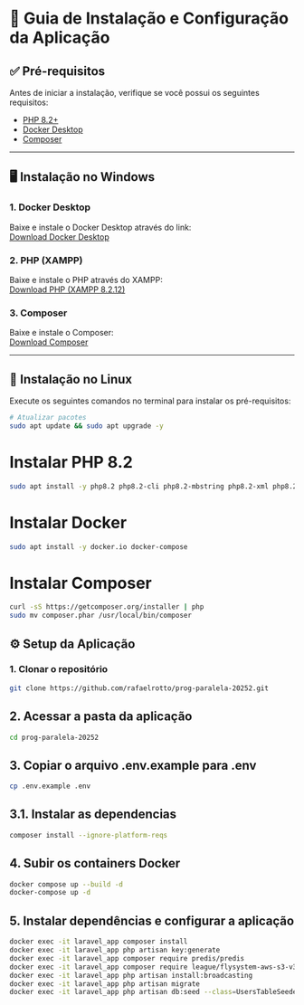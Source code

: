 # 📌 Guia de Instalação e Configuração da Aplicação

## ✅ Pré-requisitos
Antes de iniciar a instalação, verifique se você possui os seguintes requisitos:

- [PHP 8.2+](https://www.php.net/downloads)  
- [Docker Desktop](https://www.docker.com/products/docker-desktop)  
- [Composer](https://getcomposer.org/)  

---

## 🖥️ Instalação no Windows

### 1. Docker Desktop  
Baixe e instale o Docker Desktop através do link:  
[Download Docker Desktop](https://desktop.docker.com/win/main/amd64/Docker%20Desktop%20Installer.exe?utm_source=docker&utm_medium=webreferral&utm_campaign=docs-driven-download-win-amd64&_gl=1*q2ey8e*_ga*MTc1MzE5NTEyNC4xNzU1NDYwMDE3*_ga_XJWPQMJYHQ*czE3NTU0NjAwMTckbzEkZzEkdDE3NTU0NjAwMTkkajU4JGwwJGgw)

### 2. PHP (XAMPP)  
Baixe e instale o PHP através do XAMPP:  
[Download PHP (XAMPP 8.2.12)](https://sourceforge.net/projects/xampp/files/XAMPP%20Windows/8.2.12/xampp-windows-x64-8.2.12-0-VS16-installer.exe)

### 3. Composer  
Baixe e instale o Composer:  
[Download Composer](https://getcomposer.org/Composer-Setup.exe)

---

## 🐧 Instalação no Linux

Execute os seguintes comandos no terminal para instalar os pré-requisitos:

```bash
# Atualizar pacotes
sudo apt update && sudo apt upgrade -y
```

# Instalar PHP 8.2
```bash
sudo apt install -y php8.2 php8.2-cli php8.2-mbstring php8.2-xml php8.2-bcmath unzip curl
```

# Instalar Docker
```bash
sudo apt install -y docker.io docker-compose
```

# Instalar Composer
```bash
curl -sS https://getcomposer.org/installer | php
sudo mv composer.phar /usr/local/bin/composer
```

## ⚙️ Setup da Aplicação

### 1. Clonar o repositório

```bash
git clone https://github.com/rafaelrotto/prog-paralela-20252.git
```

## 2. Acessar a pasta da aplicação
```bash
cd prog-paralela-20252
```

## 3. Copiar o arquivo .env.example para .env
```bash
cp .env.example .env
```

## 3.1. Instalar as dependencias
```bash
composer install --ignore-platform-reqs
```

## 4. Subir os containers Docker
```bash
docker compose up --build -d
docker-compose up -d
```

## 5. Instalar dependências e configurar a aplicação
```bash
docker exec -it laravel_app composer install
docker exec -it laravel_app php artisan key:generate
docker exec -it laravel_app composer require predis/predis
docker exec -it laravel_app composer require league/flysystem-aws-s3-v3 "^3.0"
docker exec -it laravel_app php artisan install:broadcasting
docker exec -it laravel_app php artisan migrate
docker exec -it laravel_app php artisan db:seed --class=UsersTableSeeder
```